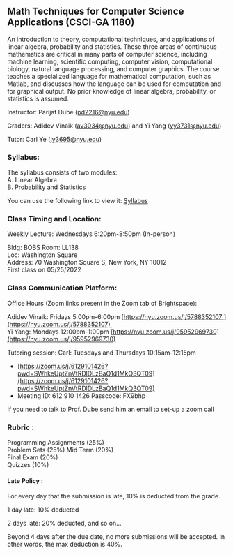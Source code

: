 ## Math Techniques for Computer Science Applications (CSCI-GA 1180)
An introduction to theory, computational techniques, and applications of linear algebra, probability and statistics. These three areas of continuous mathematics are critical in many parts of computer science, including machine learning, scientific computing, computer vision, computational biology, natural language processing, and computer graphics. The course teaches a specialized language for mathematical computation, such as Matlab, and discusses how the language can be used for computation and for graphical output. No prior knowledge of linear algebra, probability, or statistics is assumed.

Instructor: Parijat Dube (<pd2216@nyu.edu>)

Graders: Adidev Vinaik (<av3034@nyu.edu>) and Yi Yang (<yy3731@nyu.edu>)

Tutor: Carl Ye (<jy3695@nyu.edu>)

### Syllabus:

The syllabus consists of two modules:  
A. Linear Algebra  
B. Probability and Statistics  

You can use the following link to view it: [Syllabus](https://brightspace.nyu.edu/content/enforced/199679-SU22_CSCI-GA_1180_12W_001/syllabus_MTCS2022-summer.pdf)

### Class Timing and Location: 

Weekly Lecture: Wednesdays 6:20pm-8:50pm (In-person)  

Bldg: BOBS Room: LL138  
Loc: Washington Square  
Address: 70 Washington Square S, New York, NY 10012  
First class on 05/25/2022  

### Class Communication Platform:

Office Hours (Zoom links present in the Zoom tab of Brightspace):

Adidev Vinaik: Fridays 5:00pm-6:00pm [https://nyu.zoom.us/j/5788352107 ](https://nyu.zoom.us/j/5788352107)   
Yi Yang: Mondays 12:00pm-1:00pm [https://nyu.zoom.us/j/95952969730](https://nyu.zoom.us/j/95952969730)  

Tutoring session:
Carl: Tuesdays and Thursdays 10:15am-12:15pm   
- [https://zoom.us/j/6129101426?pwd=SWhkeUptZnVtRDlDLzBaQ1d1MkQ3QT09](https://zoom.us/j/6129101426?pwd=SWhkeUptZnVtRDlDLzBaQ1d1MkQ3QT09)  
- Meeting ID: 612 910 1426 Passcode: FX9bhp

If you need to talk to Prof. Dube send him an email to set-up a zoom call  

### Rubric  :

 Programming Assignments (25%)  
 Problem Sets (25%) 
 Mid Term (20%)  
 Final Exam (20%)  
 Quizzes (10%) 
 
#### Late Policy  :
 
For every day that the submission is late, 10% is deducted from the grade.

1 day late: 10% deducted

2 days late: 20% deducted, and so on...

Beyond 4 days after the due date, no more submissions will be accepted. In other words, the max deduction is 40%.
